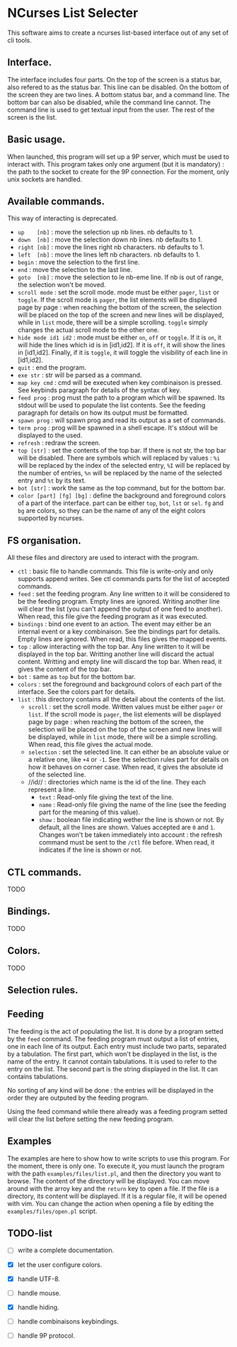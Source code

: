 # NCurses List Selecter
This software aims to create a ncurses list-based interface out of any set of
cli tools.

## Interface.
The interface includes four parts. On the top of the screen is a status bar,
also refered to as the status bar. This line can be disabled. On the bottom of
the screen they are two lines. A bottom status bar, and a command line. The
bottom bar can also be disabled, while the command line cannot. The command
line is used to get textual input from the user. The rest of the screen is the
list.

## Basic usage.
When launched, this program will set up a 9P server, which must be used to
interact with. This program takes only one argument (but it is mandatory) : the
path to the socket to create for the 9P connection. For the moment, only unix
sockets are handled.

## Available commands.
This way of interacting is deprecated.
 - `up    [nb]`  : move the selection up nb lines. nb defaults to 1.
 - `down  [nb]`  : move the selection down nb lines. nb defaults to 1.
 - `right [nb]`  : move the lines right nb characters. nb defaults to 1.
 - `left  [nb]`  : move the lines left nb characters. nb defaults to 1.
 - `begin`       : move the selection to the first line.
 - `end`         : move the selection to the last line.
 - `goto  [nb]`  : move the selection to le nb-eme line. If nb is out of range,
                 the selection won't be moved.
 - `scroll mode` : set the scroll mode. mode must be either `pager`, `list` or
                   `toggle`. If the scroll mode is `pager`, the list elements
                   will be displayed page by page : when reaching the bottom of
                   the screen, the selection will be placed on the top of the
                   screen and new lines will be displayed, while in `list`
                   mode, there will be a simple scrolling. `toggle` simply
                   changes the actual scroll mode to the other one.
 - `hide mode id1 id2` : mode must be either `on`, `off` or `toggle`. If it is
                   `on`, it will hide the lines which id is in [id1,id2]. If it
                   is `off`, it will show the lines in [id1,id2]. Finally, if
                   it is `toggle`, it will toggle the visibility of each line
                   in [id1,id2].
 - `quit`        : end the program.
 - `exe str`     : str will be parsed as a command.
 - `map key cmd` : cmd will be executed when key combinaison is pressed. See
                 keybinds paragraph for details of the syntax of key.
 - `feed prog`   : prog must the path to a program which will be spawned. Its
                 stdout will be used to populate the list contents. See the
                 feeding paragraph for details on how its output must be
                 formatted.
 - `spawn prog`  : will spawn prog and read its output as a set of commands.
 - `term prog`   : prog will be spawned in a shell escape. It's stdout will be
                 displayed to the used.
 - `refresh`     : redraw the screen.
 - `top [str]`   : set the contents of the top bar. If there is not str, the
                   top bar will be disabled. There are symbols which will
                   replaced by values : `%i` will be replaced by the index
                   of the selected entry, `%I` will be replaced by the number
                   of entries, `%n` will be replaced by the name of the
                   selected entry and `%t` by its text.
 - `bot [str]`   : work the same as the top command, but for the bottom bar.
 - `color [part] [fg] [bg]` : define the background and foreground colors of a
                            part of the interface. part can be either `top`,
                            `bot`, `lst` or `sel`. `fg` and `bg` are colors,
                            so they can be the name of any of the eight colors
                            supported by ncurses.

## FS organisation.
All these files and directory are used to interact with the program.
 - `ctl` : basic file to handle commands. This file is write-only and only
     supports append writes. See ctl commands parts for the list of accepted
     commands.
 - `feed` : set the feeding program. Any line written to it will be considered
     to be the feeding program. Empty lines are ignored. Writing another line
     will clear the list (you can't append the output of one feed to another).
     When read, this file give the feeding program as it was executed.
 - `bindings` : bind one event to an action. The event may either be an
     internal event or a key combinaison. See the bindings part for details.
     Empty lines are ignored. When read, this files gives the mapped events.
 - `top` : allow interacting with the top bar. Any line written to it will be
     displayed in the top bar. Writting another line will discard the actual
     content. Writting and empty line will discard the top bar. When read, it
     gives the content of the top bar.
 - `bot` : same as `top` but for the bottom bar.
 - `colors` : set the foreground and background colors of each part of the
     interface. See the colors part for details.
 - `list` : this directory contains all the detail about the contents of the
     list.
   - `scroll` : set the scroll mode. Written values must be either `pager` or
       `list`. If the scroll mode is `pager`, the list elements will be
       displayed page by page : when reaching the bottom of the screen, the
       selection will be placed on the top of the screen and new lines will be
       displayed, while in `list` mode, there will be a simple scrolling. When
       read, this file gives the actual mode.
   - `selection` : set the selected line. It can either be an absolute value
       or a relative one, like `+4` or `-1`. See the selection rules part
       for details on how it behaves on corner case. When read, it gives the
       absolute id of the selected line.
   - //id// : directories which name is the id of the line. They each represent
       a line.
     - `text` : Read-only file giving the text of the line.
     - `name` : Read-only file giving the name of the line (see the feeding
         part for the meaning of this value).
     - `show` : boolean file indicating wether the line is shown or not. By
        default, all the lines are shown. Values accepted are `0` and `1`.
        Changes won't be taken immediately into account : the refresh command
        must be sent to the `/ctl` file before. When read, it indicates if the
        line is shown or not.

## CTL commands.
TODO

## Bindings.
TODO

## Colors.
TODO

## Selection rules.

## Feeding
The feeding is the act of populating the list. It is done by a program setted
by the `feed` command. The feeding program must output a list of entries, one
in each line of its output. Each entry must include two parts, separated by a
tabulation. The first part, which won't be displayed in the list, is the name
of the entry. It cannot contain tabulations. It is used to refer to the entry
on the list. The second part is the string displayed in the list. It can
contains tabulations.

No sorting of any kind will be done : the entries will be displayed in the
order they are outputed by the feeding program.

Using the feed command while there already was a feeding program setted will
clear the list before setting the new feeding program.

## Examples
The examples are here to show how to write scripts to use this program. For the
moment, there is only one. To execute it, you must launch the program with the
path `examples/files/list.pl`, and then the directory you want to browse. The
content of the directory will be displayed. You can move around with the arroy
key and the `return` key to open a file. If the file is a directory, its
content will be displayed. If it is a regular file, it will be opened with vim.
You can change the action when opening a file by editing the
`examples/files/open.pl` script.

## TODO-list
 - [ ] write a complete documentation.
 - [X] let the user configure colors.
 - [X] handle UTF-8.
 - [ ] handle mouse.
 - [X] handle hiding.
 - [ ] handle combinaisons keybindings.
 - [ ] handle 9P protocol.

